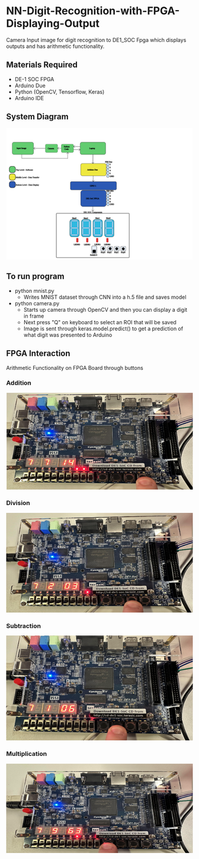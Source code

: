 # NN-Digit-Recognition-with-FPGA-Displaying-Output
Camera Input image for digit recognition to DE1_SOC Fpga which displays outputs and has arithmetic functionality.

## Materials Required
* DE-1 SOC FPGA
* Arduino Due
* Python (OpenCV, Tensorflow, Keras)
* Arduino IDE

## System Diagram
<img src="NN Block Diagram.svg"
     alt="System Diagram"/>

## To run program
* python mnist.py
  * Writes MNIST dataset through CNN into a h.5 file and saves model
* python camera.py
  * Starts up camera through OpenCV and then you can display a digit in frame
  * Next press "Q" on keyboard to select an ROI that will be saved
  * Image is sent through keras.model.predict() to get a prediction of what digit was presented to Arduino
 
## FPGA Interaction
Arithmetic Functionality on FPGA Board through buttons
### Addition 
<img src="addition.png"
     alt="Addition"/>

### Division
<img src="division.png"
     alt="Division"/>

### Subtraction
<img src="subtraction.png"
     alt="Subtraction"/>

### Multiplication
<img src="multiplication.png"
     alt="Multiplication"/>
